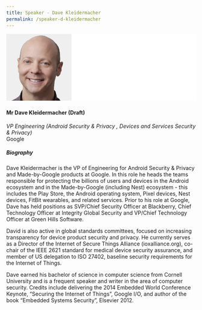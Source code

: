 ```yaml
---
title: Speaker - Dave Kleidermacher
permalink: /speaker-d-kleidermacher
---
```


![Dave Kleidermacher](/images/speakers/Kleidermacher-Dave.jpg)

#### **Mr Dave Kleidermacher (Draft)**

*VP Engineering (Android Security & Privacy , Devices and Services Security & Privacy)*  
Google

##### **Biography**

Dave Kleidermacher is the VP of Engineering for Android Security & Privacy and Made-by-Google products at Google. In this role he heads the teams responsible for protecting the billions of users and devices in the Android ecosystem and in the Made-by-Google (including Nest) ecosystem - this includes the Play Store, the Android operating system, Pixel devices, Nest devices, FitBit wearables, and related services. Prior to his role at Google, Dave has held positions as SVP/Chief Security Officer at Blackberry, Chief Technology Officer at Integrity Global Security and VP/Chief Technology Officer at Green Hills Software.

David is also active in global standards committees, focused on increasing transparency for device product security and privacy. He currently serves as a Director of the Internet of Secure Things Alliance (ioxalliance.org), co-chair of the IEEE 2621 standard for medical device security assurance, and member of US delegation to ISO 27402, baseline security requirements for the Internet of Things.

Dave earned his bachelor of science in computer science from Cornell University and is a frequent speaker and writer in the area of computer security. Credits include delivering the 2014 Embedded World Conference Keynote, “Securing the Internet of Things”, Google I/O, and author of the book “Embedded Systems Security”, Elsevier 2012.